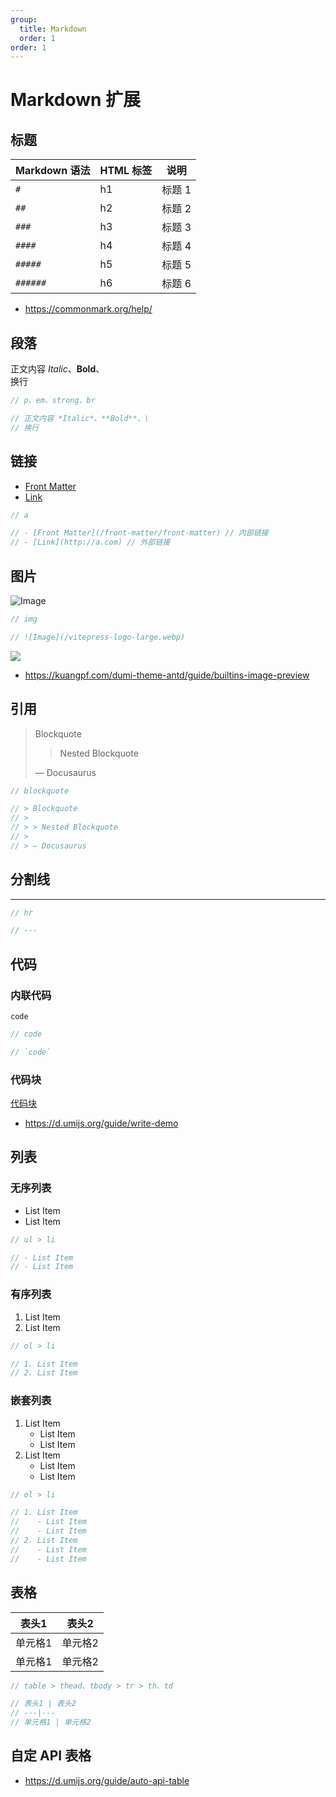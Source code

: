 ```yaml
---
group: 
  title: Markdown
  order: 1
order: 1
---
```


# Markdown 扩展

## 标题

Markdown 语法 | HTML 标签 | 说明
---|---|---
 `#` | h1 | 标题 1
 `##` | h2 | 标题 2
 `###` | h3 | 标题 3
 `####` | h4 | 标题 4
 `#####` | h5 | 标题 5
 `######` | h6 | 标题 6

- https://commonmark.org/help/

## 段落

正文内容 *Italic*、**Bold**、\
换行

```js
// p、em、strong、br

// 正文内容 *Italic*、**Bold**、\
// 换行
```

## 链接

- [Front Matter](/front-matter/front-matter)
- [Link](http://a.com)

```js
// a

// - [Front Matter](/front-matter/front-matter) // 内部链接
// - [Link](http://a.com) // 外部链接
```

## 图片 

![Image](/vitepress-logo-large.webp)

```js
// img

// ![Image](/vitepress-logo-large.webp)
```

<ImagePreview pure>
  <img description="设计原则" src="https://gw.alipayobjects.com/mdn/rms_08e378/afts/img/A*aFiGRbIvuH4AAAAAAAAAAABkARQnAQ" />
</ImagePreview>

- https://kuangpf.com/dumi-theme-antd/guide/builtins-image-preview


## 引用

> Blockquote
>
> > Nested Blockquote
>
> — Docusaurus

```js
// blockquote

// > Blockquote
// >
// > > Nested Blockquote
// >
// > — Docusaurus
```

## 分割线

---

```js
// hr

// ---
```

## 代码

### 内联代码

`code`

```js
// code

// `code`
```

### 代码块

[代码块](/markdown/code)

- https://d.umijs.org/guide/write-demo

## 列表

### 无序列表

- List Item
- List Item

```js
// ul > li

// - List Item
// - List Item
```

### 有序列表

1. List Item
2. List Item

```js
// ol > li

// 1. List Item
// 2. List Item
```

### 嵌套列表

1. List Item
   - List Item
   - List Item
2. List Item
   - List Item
   - List Item

```js
// ol > li

// 1. List Item
//    - List Item
//    - List Item
// 2. List Item
//    - List Item
//    - List Item
```

## 表格

表头1 | 表头2
---|---
单元格1 | 单元格2
单元格1 | 单元格2

```js
// table > thead、tbody > tr > th、td

// 表头1 | 表头2
// ---|---
// 单元格1 | 单元格2
```

## 自定 API 表格

- https://d.umijs.org/guide/auto-api-table
